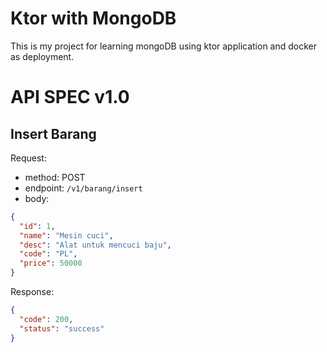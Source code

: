 # Ktor with MongoDB

This is my project for learning mongoDB using ktor application
and docker as deployment. 

# API SPEC v1.0

## Insert Barang
Request:
- method: POST
- endpoint: `/v1/barang/insert`
- body:

```json
{
  "id": 1,
  "name": "Mesin cuci",
  "desc": "Alat untuk mencuci baju",
  "code": "PL",
  "price": 50000
}
```

Response:

```json
{
  "code": 200,
  "status": "success"
}
```
